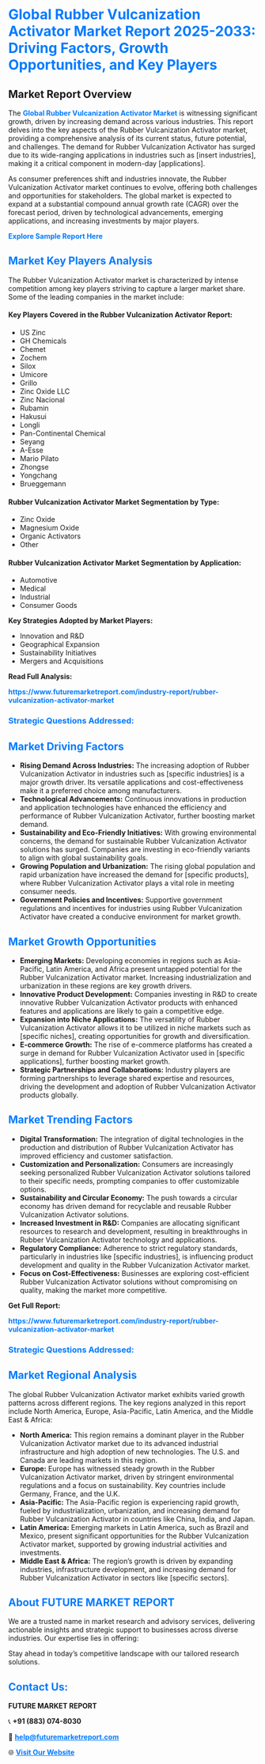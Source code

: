 <h1 style="color: #007BFF;">Global Rubber Vulcanization Activator Market Report 2025-2033: Driving Factors, Growth Opportunities, and Key Players</h1>

<section id="overview">
<h2>Market Report Overview</h2>
<p>The <a href="https://www.futuremarketreport.com/industry-report/rubber-vulcanization-activator-market" style="color: #007BFF; text-decoration: none;"><strong>Global Rubber Vulcanization Activator Market</strong></a> is witnessing significant growth, driven by increasing demand across various industries. This report delves into the key aspects of the Rubber Vulcanization Activator market, providing a comprehensive analysis of its current status, future potential, and challenges. The demand for Rubber Vulcanization Activator has surged due to its wide-ranging applications in industries such as [insert industries], making it a critical component in modern-day [applications].</p>
<p>As consumer preferences shift and industries innovate, the Rubber Vulcanization Activator market continues to evolve, offering both challenges and opportunities for stakeholders. The global market is expected to expand at a substantial compound annual growth rate (CAGR) over the forecast period, driven by technological advancements, emerging applications, and increasing investments by major players.</p>
</section>

<section id="overview">
<p><a href="https://www.futuremarketreport.com/request-sample/reportId=114689" style="color: #007BFF; text-decoration: none;"><strong>Explore Sample Report Here</strong></a></p>
</section>

<section id="key-players">
<h2 style="color: #007BFF;">Market Key Players Analysis</h2>
<p>The Rubber Vulcanization Activator market is characterized by intense competition among key players striving to capture a larger market share. Some of the leading companies in the market include:</p>
<h4>Key Players Covered in the Rubber Vulcanization Activator Report:</h4>
<ul><li>US Zinc</li><li>GH Chemicals</li><li>Chemet</li><li>Zochem</li><li>Silox</li><li>Umicore</li><li>Grillo</li><li>Zinc Oxide LLC</li><li>Zinc Nacional</li><li>Rubamin</li><li>Hakusui</li><li>Longli</li><li>Pan-Continental Chemical</li><li>Seyang</li><li>A-Esse</li><li>Mario Pilato</li><li>Zhongse</li><li>Yongchang</li><li>Brueggemann</li></ul>
<h4>Rubber Vulcanization Activator Market Segmentation by Type:</h4>
<ul><li>Zinc Oxide</li><li>Magnesium Oxide</li><li>Organic Activators</li><li>Other</li></ul>

<h4>Rubber Vulcanization Activator Market Segmentation by Application:</h4>
<ul><li>Automotive</li><li>Medical</li><li>Industrial</li><li>Consumer Goods</li></ul>
<p><strong>Key Strategies Adopted by Market Players:</strong></p>
<ul>
<li>Innovation and R&D</li>
<li>Geographical Expansion</li>
<li>Sustainability Initiatives</li>
<li>Mergers and Acquisitions</li>
</ul>
</section>

<section>
<p><strong>Read Full Analysis: </strong></p><a href="https://www.futuremarketreport.com/industry-report/rubber-vulcanization-activator-market" style="color: #007BFF; text-decoration: none;"><strong>https://www.futuremarketreport.com/industry-report/rubber-vulcanization-activator-market</strong></a>
<h3 style="color: #007BFF;">Strategic Questions Addressed:</h3>
</section>

<section id="driving-factors">
<h2 style="color: #007BFF;">Market Driving Factors</h2>
<ul>
<li><strong>Rising Demand Across Industries:</strong> The increasing adoption of Rubber Vulcanization Activator in industries such as [specific industries] is a major growth driver. Its versatile applications and cost-effectiveness make it a preferred choice among manufacturers.</li>
<li><strong>Technological Advancements:</strong> Continuous innovations in production and application technologies have enhanced the efficiency and performance of Rubber Vulcanization Activator, further boosting market demand.</li>
<li><strong>Sustainability and Eco-Friendly Initiatives:</strong> With growing environmental concerns, the demand for sustainable Rubber Vulcanization Activator solutions has surged. Companies are investing in eco-friendly variants to align with global sustainability goals.</li>
<li><strong>Growing Population and Urbanization:</strong> The rising global population and rapid urbanization have increased the demand for [specific products], where Rubber Vulcanization Activator plays a vital role in meeting consumer needs.</li>
<li><strong>Government Policies and Incentives:</strong> Supportive government regulations and incentives for industries using Rubber Vulcanization Activator have created a conducive environment for market growth.</li>
</ul>
</section>

<section id="growth-opportunities">
<h2 style="color: #007BFF;">Market Growth Opportunities</h2>
<ul>
<li><strong>Emerging Markets:</strong> Developing economies in regions such as Asia-Pacific, Latin America, and Africa present untapped potential for the Rubber Vulcanization Activator market. Increasing industrialization and urbanization in these regions are key growth drivers.</li>
<li><strong>Innovative Product Development:</strong> Companies investing in R&D to create innovative Rubber Vulcanization Activator products with enhanced features and applications are likely to gain a competitive edge.</li>
<li><strong>Expansion into Niche Applications:</strong> The versatility of Rubber Vulcanization Activator allows it to be utilized in niche markets such as [specific niches], creating opportunities for growth and diversification.</li>
<li><strong>E-commerce Growth:</strong> The rise of e-commerce platforms has created a surge in demand for Rubber Vulcanization Activator used in [specific applications], further boosting market growth.</li>
<li><strong>Strategic Partnerships and Collaborations:</strong> Industry players are forming partnerships to leverage shared expertise and resources, driving the development and adoption of Rubber Vulcanization Activator products globally.</li>
</ul>
</section>

<section id="trending-factors">
<h2 style="color: #007BFF;">Market Trending Factors</h2>
<ul>
<li><strong>Digital Transformation:</strong> The integration of digital technologies in the production and distribution of Rubber Vulcanization Activator has improved efficiency and customer satisfaction.</li>
<li><strong>Customization and Personalization:</strong> Consumers are increasingly seeking personalized Rubber Vulcanization Activator solutions tailored to their specific needs, prompting companies to offer customizable options.</li>
<li><strong>Sustainability and Circular Economy:</strong> The push towards a circular economy has driven demand for recyclable and reusable Rubber Vulcanization Activator solutions.</li>
<li><strong>Increased Investment in R&D:</strong> Companies are allocating significant resources to research and development, resulting in breakthroughs in Rubber Vulcanization Activator technology and applications.</li>
<li><strong>Regulatory Compliance:</strong> Adherence to strict regulatory standards, particularly in industries like [specific industries], is influencing product development and quality in the Rubber Vulcanization Activator market.</li>
<li><strong>Focus on Cost-Effectiveness:</strong> Businesses are exploring cost-efficient Rubber Vulcanization Activator solutions without compromising on quality, making the market more competitive.</li>
</ul>
</section>

<section>
<p><strong>Get Full Report: </strong></p><a href="https://www.futuremarketreport.com/industry-report/rubber-vulcanization-activator-market" style="color: #007BFF; text-decoration: none;"><strong>https://www.futuremarketreport.com/industry-report/rubber-vulcanization-activator-market</strong></a>
<h3 style="color: #007BFF;">Strategic Questions Addressed:</h3>
</section>


<section id="regional-analysis">
<h2 style="color: #007BFF;">Market Regional Analysis</h2>
<p>The global Rubber Vulcanization Activator market exhibits varied growth patterns across different regions. The key regions analyzed in this report include North America, Europe, Asia-Pacific, Latin America, and the Middle East & Africa:</p>
<ul>
<li><strong>North America:</strong> This region remains a dominant player in the Rubber Vulcanization Activator market due to its advanced industrial infrastructure and high adoption of new technologies. The U.S. and Canada are leading markets in this region.</li>
<li><strong>Europe:</strong> Europe has witnessed steady growth in the Rubber Vulcanization Activator market, driven by stringent environmental regulations and a focus on sustainability. Key countries include Germany, France, and the U.K.</li>
<li><strong>Asia-Pacific:</strong> The Asia-Pacific region is experiencing rapid growth, fueled by industrialization, urbanization, and increasing demand for Rubber Vulcanization Activator in countries like China, India, and Japan.</li>
<li><strong>Latin America:</strong> Emerging markets in Latin America, such as Brazil and Mexico, present significant opportunities for the Rubber Vulcanization Activator market, supported by growing industrial activities and investments.</li>
<li><strong>Middle East & Africa:</strong> The region’s growth is driven by expanding industries, infrastructure development, and increasing demand for Rubber Vulcanization Activator in sectors like [specific sectors].</li>
</ul>
</section>

<footer>
<h2 style="color: #007BFF;">About FUTURE MARKET REPORT</h2>
<p>We are a trusted name in market research and advisory services, delivering actionable insights and strategic support to businesses across diverse industries. Our expertise lies in offering:</p>

<p>Stay ahead in today’s competitive landscape with our tailored research solutions.</p>

<h2 style="color: #007BFF;">Contact Us:</h2>
<p><strong>FUTURE MARKET REPORT</strong></p>
<p>📞 <strong>+91 (883) 074-8030</strong></p>
<p>📧 <strong><a href="mailto:help@futuremarketreport.com" style="color: #007BFF;">help@futuremarketreport.com</a></strong></p>
<p>🌐 <strong><a href="https://www.futuremarketreport.com/" style="color: #007BFF;">Visit Our Website</a></strong></p>
</footer>